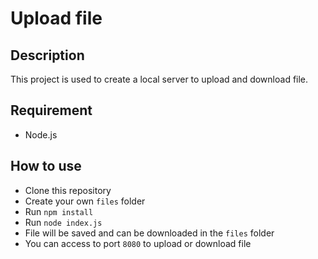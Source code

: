 # Upload file

## Description
This project is used to create a local server to upload and download file.

## Requirement
- Node.js

## How to use
- Clone this repository
- Create your own `files` folder
- Run `npm install`
- Run `node index.js`
- File will be saved and can be downloaded in the `files` folder
- You can access to port `8080` to upload or download file
